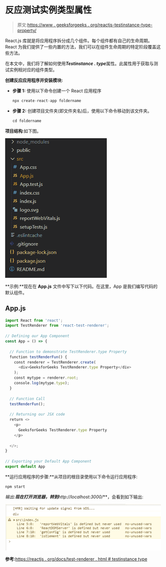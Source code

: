 # 反应测试实例类型属性

> 原文:[https://www . geeksforgeeks . org/reactjs-testinstance-type-property/](https://www.geeksforgeeks.org/reactjs-testinstance-type-property/)

React.js 库就是将应用程序拆分成几个组件。每个组件都有自己的生命周期。React 为我们提供了一些内置的方法，我们可以在组件生命周期的特定阶段覆盖这些方法。

在本文中，我们将了解如何使用***Testinstance . type***属性。此属性用于获取与测试实例相对应的组件类型。

**创建反应应用程序并安装模块:**

*   **步骤 1:** 使用以下命令创建一个 React 应用程序

    ```jsx
    npx create-react-app foldername
    ```

*   **步骤 2:** 创建项目文件夹(即文件夹名)后，使用以下命令移动到该文件夹。

    ```jsx
    cd foldername
    ```

**项目结构**:如下图。

![](img/f04ae0d8b722a9fff0bd9bd138b29c23.png)

**示例:**现在在 **App.js** 文件中写下以下代码。在这里，App 是我们编写代码的默认组件。

## App.js

```jsx
import React from 'react';
import TestRenderer from 'react-test-renderer';

// Defining our App Component
const App = () => {

  // Function to demonstrate TestRenderer.type Property
  function testRenderFun() {
    const renderer = TestRenderer.create(
      <div>GeeksforGeeks TestRenderer.type Property</div>
    );
    const mytype = renderer.root;
    console.log(mytype.type);
  }

  // Function Call
  testRenderFun();

  // Returning our JSX code
  return <>
    <p>
      GeeksforGeeks TestRenderer.type Property
    </p>

  </>;
}

// Exporting your Default App Component
export default App
```

**运行应用程序的步骤:**从项目的根目录使用以下命令运行应用程序:

```jsx
npm start
```

**输出:**现在打开浏览器，转到***http://localhost:3000/***，会看到如下输出:

![](img/60f2928204bb7073c85fa9a2fe42c2c7.png)

**参考:**[https://reactjs . org/docs/test-renderer . html # testinstance type](https://reactjs.org/docs/test-renderer.html#testinstancetype)